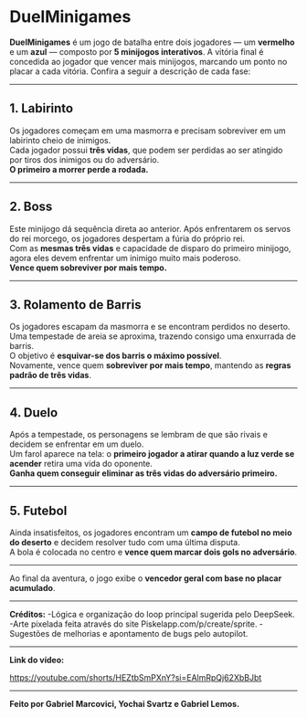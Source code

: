 # DuelMinigames

**DuelMinigames** é um jogo de batalha entre dois jogadores — um **vermelho** e um **azul** — composto por **5 minijogos interativos**. A vitória final é concedida ao jogador que vencer mais minijogos, marcando um ponto no placar a cada vitória. Confira a seguir a descrição de cada fase:

---

## 1. Labirinto

Os jogadores começam em uma masmorra e precisam sobreviver em um labirinto cheio de inimigos.  
Cada jogador possui **três vidas**, que podem ser perdidas ao ser atingido por tiros dos inimigos ou do adversário.  
**O primeiro a morrer perde a rodada.**

---

## 2. Boss

Este minijogo dá sequência direta ao anterior. Após enfrentarem os servos do rei morcego, os jogadores despertam a fúria do próprio rei.  
Com as **mesmas três vidas** e capacidade de disparo do primeiro minijogo, agora eles devem enfrentar um inimigo muito mais poderoso.  
**Vence quem sobreviver por mais tempo.**

---

## 3. Rolamento de Barris

Os jogadores escapam da masmorra e se encontram perdidos no deserto.  
Uma tempestade de areia se aproxima, trazendo consigo uma enxurrada de barris.  
O objetivo é **esquivar-se dos barris o máximo possível**.  
Novamente, vence quem **sobreviver por mais tempo**, mantendo as **regras padrão de três vidas**.

---

## 4. Duelo

Após a tempestade, os personagens se lembram de que são rivais e decidem se enfrentar em um duelo.  
Um farol aparece na tela: o **primeiro jogador a atirar quando a luz verde se acender** retira uma vida do oponente.  
**Ganha quem conseguir eliminar as três vidas do adversário primeiro.**

---

## 5. Futebol

Ainda insatisfeitos, os jogadores encontram um **campo de futebol no meio do deserto** e decidem resolver tudo com uma última disputa.  
A bola é colocada no centro e **vence quem marcar dois gols no adversário**.

---

Ao final da aventura, o jogo exibe o **vencedor geral com base no placar acumulado**.

---

**Créditos:** 
-Lógica e organização do loop principal sugerida pelo DeepSeek. 
-Arte pixelada feita através do site Piskelapp.com/p/create/sprite.
-Sugestões de melhorias e apontamento de bugs pelo autopilot.

---

**Link do vídeo:**

https://youtube.com/shorts/HEZtbSmPXnY?si=EAlmRpQj62XbBJbt


---

**Feito por Gabriel Marcovici, Yochai Svartz e Gabriel Lemos.**








